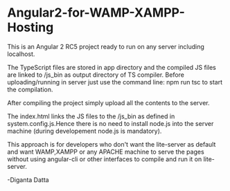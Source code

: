# Angular2-for-WAMP-XAMPP-Hosting
This is an Angular 2 RC5 project ready to run on any server including localhost. 

The TypeScript files are stored in app directory and the compiled JS files are linked to /js_bin as output directory of
TS compiler. Before uploading/running in server just use the command line: npm run tsc to start the compilation.

After compiling the project simply upload all the contents to the server.

The index.html links the JS files to the /js_bin as defined in system.config.js.Hence there is no need to install node.js into the server machine (during developement node.js is mandatory). 

This approach is for developers who don't want the lite-server as default and want WAMP,XAMPP or any APACHE machine to serve the pages without using angular-cli or other interfaces to compile and run it on lite-server.

-Diganta Datta
